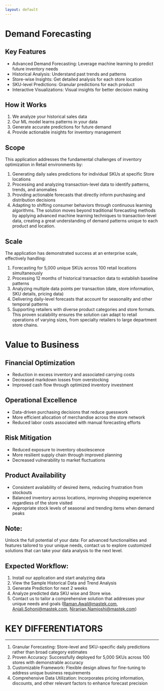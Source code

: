 ```yaml
---
layout: default
---
```


# Demand Forecasting

## Key Features

*   Advanced Demand Forecasting: Leverage machine learning to predict future inventory needs
*   Historical Analysis: Understand past trends and patterns
*   Store-wise Insights: Get detailed analysis for each store location
*   SKU-level Predictions: Granular predictions for each product
*   Interactive Visualizations: Visual insights for better decision making

## How it Works

1.  We analyze your historical sales data
2.  Our ML model learns patterns in your data
3.  Generate accurate predictions for future demand
4.  Provide actionable insights for inventory management

## Scope

This application addresses the fundamental challenges of inventory optimization in Retail environments by:
1.  Generating daily sales predictions for individual SKUs at specific Store locations
2.  Processing and analyzing transaction-level data to identify patterns, trends, and anomalies
3.  Providing actionable forecasts that directly inform purchasing and distribution decisions
4.  Adapting to shifting consumer behaviors through continuous learning algorithms. The solution moves beyond traditional forecasting methods by applying advanced machine learning techniques to transaction-level data, creating a great understanding of demand patterns unique to each product and location.

## Scale

The application has demonstrated success at an enterprise scale, effectively handling:
1.  Forecasting for 5,000 unique SKUs across 100 retail locations simultaneously
2.  Processing 12 months of historical transaction data to establish baseline patterns
3.  Analyzing multiple data points per transaction (date, store information, SKU details, pricing data)
4.  Delivering daily-level forecasts that account for seasonality and other temporal patterns
5.  Supporting retailers with diverse product categories and store formats. This proven scalability ensures the solution can adapt to retail operations of varying sizes, from specialty retailers to large department store chains.

# Value to Business

## Financial Optimization

*   Reduction in excess inventory and associated carrying costs
*   Decreased markdown losses from overstocking
*   Improved cash flow through optimized inventory investment

## Operational Excellence

*   Data-driven purchasing decisions that reduce guesswork
*   More efficient allocation of merchandise across the store network
*   Reduced labor costs associated with manual forecasting efforts

## Risk Mitigation

*   Reduced exposure to inventory obsolescence
*   More resilient supply chain through improved planning
*   Decreased vulnerability to market fluctuations

## Product Availability

*   Consistent availability of desired items, reducing frustration from stockouts
*   Balanced inventory across locations, improving shopping experience regardless of the store visited
*   Appropriate stock levels of seasonal and trending items when demand peaks

## Note:

Unlock the full potential of your data: For advanced functionalities and features tailored to your unique needs, contact us to explore customized solutions that can take your data analysis to the next level.

## Expected Workflow:

1.  Install our application and start analyzing data
2.  View the Sample Historical Data and Trend Analysis
3.  Generate Prediction for next 2 weeks
4.  Analyze predicted data SKU wise and Store wise.
5.  Contact us to tailor a comprehensive solution that addresses your unique needs and goals (Raman.Awal@mastek.com, Anjali.Sohoni@mastek.com, Niranjan.Namjoshi@mastek.com)

# KEY DIFFERENTIATORS
* * *
1.  Granular Forecasting: Store-level and SKU-specific daily predictions rather than broad category estimates
2.  Proven Accuracy: Successfully deployed for 5,000 SKUs across 100 stores with demonstrable accuracy
3.  Customizable Framework: Flexible design allows for fine-tuning to address unique business requirements
4.  Comprehensive Data Utilization: Incorporates pricing information, discounts, and other relevant factors to enhance forecast precision
